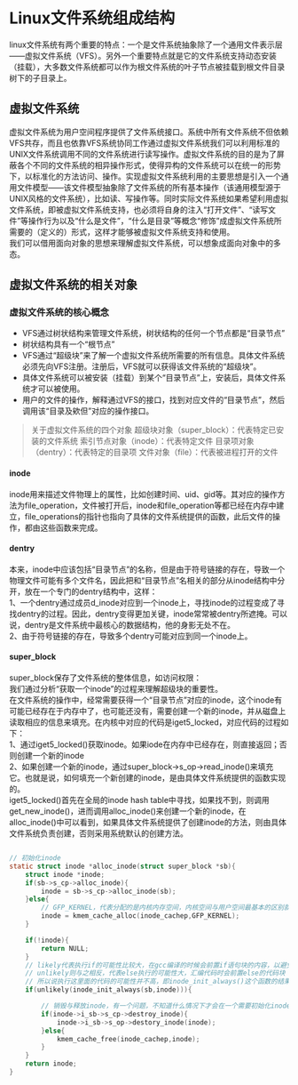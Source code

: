# Linux文件系统组成结构

linux文件系统有两个重要的特点：一个是文件系统抽象除了一个通用文件表示层——虚拟文件系统（VFS）。另外一个重要特点就是它的文件系统支持动态安装（挂载），大多数文件系统都可以作为根文件系统的叶子节点被挂载到根文件目录树下的子目录上。

## 虚拟文件系统

虚拟文件系统为用户空间程序提供了文件系统接口。系统中所有文件系统不但依赖VFS共存，而且也依靠VFS系统协同工作通过虚拟文件系统我们可以利用标准的UNIX文件系统调用不同的文件系统进行读写操作。虚拟文件系统的目的是为了屏蔽各个不同的文件系统的相异操作形式，使得异构的文件系统可以在统一的形势下，以标准化的方法访问、操作。实现虚拟文件系统利用的主要思想是引入一个通用文件模型——该文件模型抽象除了文件系统的所有基本操作（该通用模型源于UNIX风格的文件系统），比如读、写操作等。同时实际文件系统如果希望利用虚拟文件系统，即被虚拟文件系统支持，也必须将自身的注入“打开文件”、“读写文件”等操作行为以及“什么是文件”，“什么是目录”等概念“修饰”成虚拟文件系统所需要的（定义的）形式，这样才能够被虚拟文件系统支持和使用。</br>
我们可以借用面向对象的思想来理解虚拟文件系统，可以想象成面向对象中的多态。

## 虚拟文件系统的相关对象
### 虚拟文件系统的核心概念
* VFS通过树状结构来管理文件系统，树状结构的任何一个节点都是“目录节点”
* 树状结构具有一个“根节点”
* VFS通过“超级块”来了解一个虚拟文件系统所需要的所有信息。具体文件系统必须先向VFS注册。注册后，VFS就可以获得该文件系统的“超级块”。
* 具体文件系统可以被安装（挂载）到某个“目录节点”上，安装后，具体文件系统才可以被使用。
* 用户的文件的操作，解释通过VFS的接口，找到对应文件的“目录节点”，然后调用该“目录及欸但”对应的操作接口。

> 关于虚拟文件系统的四个对象
> 超级块对象（super_block）：代表特定已安装的文件系统
> 索引节点对象（inode）：代表特定文件
> 目录项对象（dentry）：代表特定的目录项
> 文件对象（file）：代表被进程打开的文件


#### inode 
inode用来描述文件物理上的属性，比如创建时间、uid、gid等。其对应的操作方法为file_operation，文件被打开后，inode和file_operation等都已经在内存中建立，file_operations的指针也指向了具体的文件系统提供的函数，此后文件的操作，都由这些函数来完成。

#### dentry
本来，inode中应该包括“目录节点”的名称，但是由于符号链接的存在，导致一个物理文件可能有多个文件名，因此把和“目录节点”名相关的部分从inode结构中分开，放在一个专门的dentry结构中，这样：<br/>
1、一个dentry通过成员d_inode对应到一个inode上，寻找inode的过程变成了寻找dentry的过程。因此，dentry变得更加关键，inode常常被dentry所遮掩。可以说，dentry是文件系统中最核心的数据结构，他的身影无处不在。<br/>
2、由于符号链接的存在，导致多个dentry可能对应到同一个inode上。

#### super_block
super_block保存了文件系统的整体信息，如访问权限：<br/>
我们通过分析“获取一个inode”的过程来理解超级块的重要性。<br/>
在文件系统的操作中，经常需要获得一个“目录节点”对应的inode，这个inode有可能已经存在于内存中了，也可能还没有，需要创建一个新的inode，并从磁盘上读取相应的信息来填充。在内核中对应的代码是iget5_locked，对应代码的过程如下：<br/>
1、通过iget5_locked()获取inode。如果iode在内存中已经存在，则直接返回；否则创建一个新的inode<br/>
2、如果创建一个新的inode，通过super_block->s_op->read_inode()来填充它。也就是说，如何填充一个新创建的inode，是由具体文件系统提供的函数实现的。<br/>
iget5_locked()首先在全局的inode hash table中寻找，如果找不到，则调用get_new_inode()，进而调用alloc_inode()来创建一个新的inode，在alloc_inode()中可以看到，如果具体文件系统提供了创建inode的方法，则由具体文件系统负责创建，否则采用系统默认的创建方法。
```C

// 初始化inode
static struct inode *alloc_inode(struct super_block *sb){
    struct inode *inode;
    if(sb->s_cp->alloc_inode){
        inode = sb->s_cp->alloc_inode(sb);
    }else{
        // GFP_KERNEL，代表分配的是内核内存空间，内核空间与用户空间最基本的区别就是内核空间，是被所有进程共享的
        inode = kmem_cache_alloc(inode_cachep,GFP_KERNEL);
    }

    if(!inode){
        return NULL;
    }
    // likely代表执行if的可能性比较大，在gcc编译的时候会前置if语句块的内容，以避免语句跳转后所带来的性能丢失
    // unlikely则与之相反，代表else执行的可能性大，汇编代码时会前置else的代码块
    // 所以说执行这里面的代码的可能性并不高，即inode_init_always()这个函数的结果很有可能都是否定的，即sb会在上面的sb->s_cp->alloc_inode的if模块中完成初始化
    if(unlikely(inode_init_always(sb,inode))){

        // 销毁与释放inode，有一个问题，不知道什么情况下才会在一个需要初始化inode的功能模块里销毁inode
        if(inode->i_sb->s_cp->destroy_inode){
            inode->i_sb->s_op->destory_inode(inode);
        }else{
            kmem_cache_free(inode_cachep,inode);
        }
    }
    return inode;
}

```